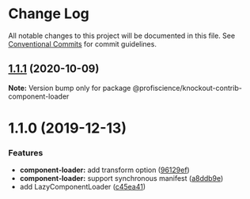 # Change Log

All notable changes to this project will be documented in this file.
See [Conventional Commits](https://conventionalcommits.org) for commit guidelines.

## [1.1.1](https://github.com/Profiscience/knockout-contrib/compare/@profiscience/knockout-contrib-component-loader@1.1.0...@profiscience/knockout-contrib-component-loader@1.1.1) (2020-10-09)

**Note:** Version bump only for package @profiscience/knockout-contrib-component-loader





# 1.1.0 (2019-12-13)

### Features

- **component-loader:** add transform option ([96129ef](https://github.com/Profiscience/knockout-contrib/commit/96129ef4d73e586f62fdf063d66e074d006e1f82))
- **component-loader:** support synchronous manifest ([a8ddb9e](https://github.com/Profiscience/knockout-contrib/commit/a8ddb9e0aec260c2a0d7097d13d6915e14278298))
- add LazyComponentLoader ([c45ea41](https://github.com/Profiscience/knockout-contrib/commit/c45ea4196e4d2be75dcbafc7c74409c36ada69c0))
